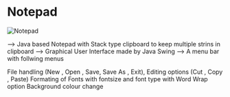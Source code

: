 # Notepad

![Notepad](https://github.com/shubhambharti4716/Notepad/assets/107488607/8f91f743-8cac-4124-b491-8376603b17fa)


--> Java based Notepad with Stack type clipboard to keep multiple strins in clipboard
--> Graphical User Interface made by Java Swing
--> A menu bar with follwing menus

File handling (New , Open , Save, Save As , Exit),
Editing options (Cut , Copy , Paste)
Formating of Fonts with fontsize and font type with Word Wrap option
Background colour change
